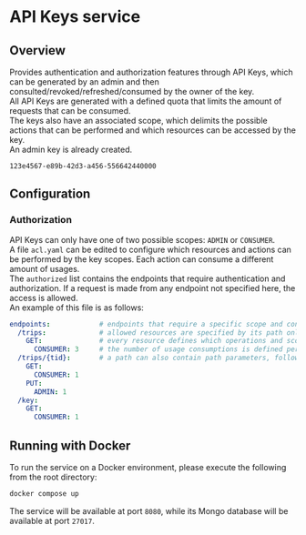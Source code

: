 # API Keys service

## Overview

Provides authentication and authorization features through API Keys, which can be generated by an admin 
and then consulted/revoked/refreshed/consumed by the owner of the key.  
All API Keys are generated with a defined quota that limits the amount of requests that can be consumed.  
The keys also have an associated scope, which delimits the possible actions that can be performed and
which resources can be accessed by the key.  
An admin key is already created.  
```
123e4567-e89b-42d3-a456-556642440000
```

## Configuration

### Authorization

API Keys can only have one of two possible scopes: ``ADMIN`` or ``CONSUMER``.  
A file ``acl.yaml`` can be edited to configure which resources and actions can be performed by the key scopes. Each
action can consume a different amount of usages.  
The ``authorized`` list contains the endpoints that require authentication and authorization. If a request is made from any endpoint not specified here, the access is allowed.   
An example of this file is as follows:
```yaml
endpoints:            # endpoints that require a specific scope and consume usage.
  /trips:             # allowed resources are specified by its path only, without query parameters or any other URI property
    GET:              # every resource defines which operations and scopes require authorization
      CONSUMER: 3     # the number of usage consumptions is defined per scope
  /trips/{tid}:       # a path can also contain path parameters, following the template standard (surrounded by { })
    GET:
      CONSUMER: 1
    PUT:
      ADMIN: 1
  /key:
    GET:
      CONSUMER: 1
```


## Running with Docker

To run the service on a Docker environment, please execute the following from the root directory:

```bash
docker compose up
```

The service will be available at port ``8080``, while its Mongo database will be available at port ``27017``.
